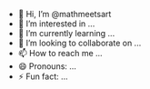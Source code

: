 - 👋 Hi, I’m @mathmeetsart
- 👀 I’m interested in ...
- 🌱 I’m currently learning ...
- 💞️ I’m looking to collaborate on ...
- 📫 How to reach me ...
- 😄 Pronouns: ...
- ⚡ Fun fact: ...

<!---
mathmeetsart/mathmeetsart is a ✨ special ✨ repository because its `README.md` (this file) appears on your GitHub profile.
You can click the Preview link to take a look at your changes.
--->
